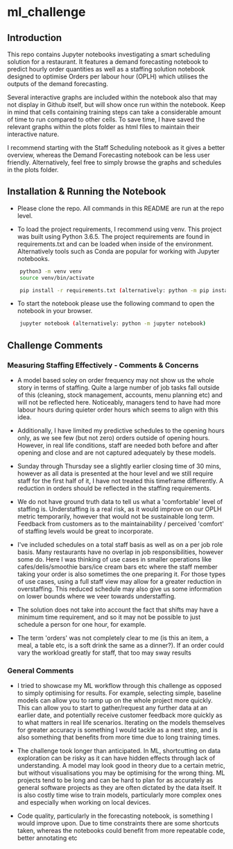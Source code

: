 # ml_challenge

## Introduction

This repo contains Jupyter notebooks investigating a smart scheduling solution for a restaurant. It features a demand forecasting notebook to predict hourly order quantities as well as a staffing solution notebook designed to optimise Orders per labour hour (OPLH) which utilises the outputs of the demand forecasting. 

Several interactive graphs are included within the notebook also that may not display in Github itself, but will show once run within  the notebook. Keep in mind that cells containing training steps can take a considerable amount of time to run compared to other cells. To save time, I have saved the relevant graphs within the plots folder as html files to maintain their interactive nature.

I recommend starting with the Staff Scheduling notebook as it gives a better overview, whereas the Demand Forecasting notebook can be less user friendly. Alternatively, feel free to simply browse the graphs and schedules in the plots folder.


## Installation & Running the Notebook

* Please clone the repo. All commands in this README are run at the repo level.

* To load the project requirements, I recommend using venv. This project was built using Python 3.6.5. The project requirements are found in requirements.txt and can be loaded when inside of the environment. Alternatively tools such as Conda are popular for working with Jupyter notebooks.

```sh
    python3 -m venv venv
    source venv/bin/activate

    pip install -r requirements.txt (alternatively: python -m pip install -r requirements.txt)
```

* To start the notebook please use the following command to open the notebook in your browser.

```sh
    jupyter notebook (alternatively: python -m jupyter notebook)
```

## Challenge Comments

### Measuring Staffing Effectively - Comments & Concerns

* A model based soley on order frequency may not show us the whole story in terms of staffing. Quite a large number of job tasks fall outside of this (cleaning, stock management, accounts, menu planning etc) and will not be reflected here. Noticeably, managers tend to have had more labour hours during quieter order hours which seems to align with this idea.

* Additionally, I have limited my predictive schedules to the opening hours only, as we see few (but not zero) orders outside of opening hours. However, in real life conditions, staff are needed both before and after opening and close and are not captured adequately by these models.

* Sunday through Thursday see a slightly earlier closing time of 30 mins, however as all data is presented at the hour level and we still require staff for the first half of it, I have not treated this timeframe differently. A reduction in orders should be reflected in the staffing requirements.

* We do not have ground truth data to tell us what a 'comfortable' level of staffing is. Understaffing is a real risk, as it would improve on our OPLH metric temporarily, however that would not be sustainable long term. Feedback from customers as to the maintainability / perceived 'comfort' of staffing levels would be great to incorporate.

* I've included schedules on a total staff basis as well as on a per job role basis. Many restaurants have no overlap in job responsibilities, however some do. Here I was thinking of use cases in smaller operations like cafes/delis/smoothie bars/ice cream bars etc where the staff member taking your order is also sometimes the one preparing it. For those types of use cases, using a full staff view may allow for a greater reduction in overstaffing. This reduced schedule may also give us some information on lower bounds where we veer towards understaffing.

* The solution does not take into account the fact that shifts may have a minimum time requirement, and so it may not be possible to just schedule a person for one hour, for example.

* The term 'orders' was not completely clear to me (is this an item, a meal, a table etc, is a soft drink the same as a dinner?). If an order could vary the workload greatly for staff, that too may sway results

### General Comments

* I tried to showcase my ML workflow through this challenge as opposed to simply optimising for results. For example, selecting simple, baseline models can allow you to ramp up on the whole project more quickly. This can allow you to start to gather/request any further data at an earlier date, and potentially receive customer feedback more quickly as to what matters in real life scenarios. Iterating on the models themselves for greater accuracy is something I would tackle as a next step, and is also something that benefits from more time due to long training times.

* The challenge took longer than anticipated. In ML, shortcutting on data exploration can be risky as it can have hidden effects through lack of understanding. A model may look good in theory due to a certain metric, but without visualisations you may be optimising for the wrong thing. ML projects tend to be long and can be hard to plan for as accurately as general software projects as they are often dictated by the data itself. It is also costly time wise to train models, particularly more complex ones and especially when working on local devices.

* Code quality, particularly in the forecasting notebook, is something I would improve upon. Due to time constraints there are some shortcuts taken, whereas the notebooks could benefit from more repeatable code, better annotating etc